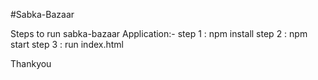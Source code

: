 #Sabka-Bazaar

Steps to run sabka-bazaar Application:-
step 1 : npm install
step 2 : npm start
step 3 : run index.html

Thankyou
